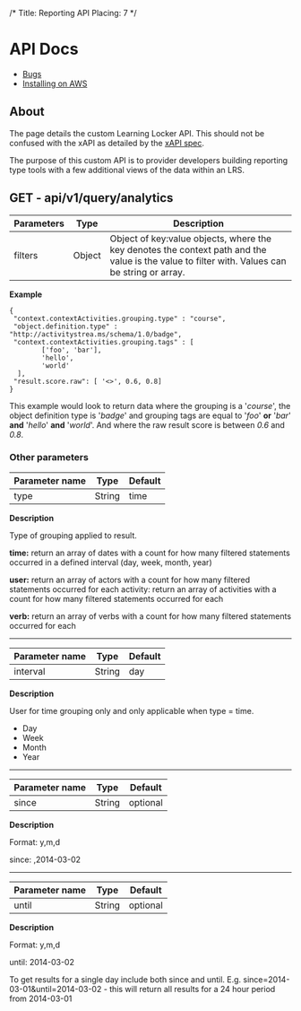 /*
Title: Reporting API
Placing: 7
*/

API Docs
========

- [Bugs](#bugs)
- [Installing on AWS](#aws)

## About

The page details the custom Learning Locker API. This should not be confused with the xAPI as detailed by the [xAPI spec](https://github.com/adlnet/xAPI-Spec/blob/master/xAPI.md).

The purpose of this custom API is to provider developers building reporting type tools with a few additional views of the data within an LRS.

## GET - api/v1/query/analytics

Parameters | Type | Description
----|------|----
filters | Object  | Object of key:value objects, where the key denotes the context path and the value is the value to filter with. Values can be string or array.

**Example**

    {
     "context.contextActivities.grouping.type" : "course",
     "object.definition.type" : "http://activitystrea.ms/schema/1.0/badge",
     "context.contextActivities.grouping.tags" : [
            ['foo', 'bar'], 
            'hello',
            'world'
      ],
     "result.score.raw": [ '<>', 0.6, 0.8]
    }


This example would look to return data where the grouping is a '_course_', the object definition type is '_badge_' and grouping tags are equal to '_foo_' **or** '_bar_' **and** '_hello_' **and** '_world_'. And where the raw result score is between _0.6_ and _0.8_.

### Other parameters

Parameter name | Type | Default
----|------|----
type | String  | time 

**Description**

Type of grouping applied to result.

**time:** return an array of dates with a count for how many filtered statements occurred in a defined interval  (day, week, month, year)

**user:** return an array of actors with a count for how many filtered statements occurred for each activity: return an array of activities with a count for how many filtered statements occurred for each 

**verb:** return an array of verbs with a count for how many filtered statements occurred for each

***

Parameter name | Type | Default
----|------|----
interval | String  | day 

**Description**

User for time grouping only and only applicable when type = time.

*  Day
*  Week
*  Month
*  Year

***

Parameter name | Type | Default
----|------|----
since | String  | optional 

**Description**

Format: y,m,d

since: ,2014-03-02

***

Parameter name | Type | Default
----|------|----
until | String  | optional 

**Description**

Format: y,m,d

until: 2014-03-02

To get results for a single day include both since and until. E.g. 
since=2014-03-01&until=2014-03-02 - this will return all results for a 24 hour period from 2014-03-01
